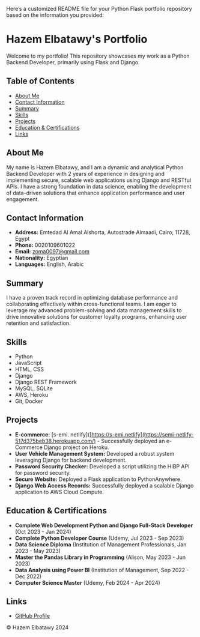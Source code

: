 Here’s a customized README file for your Python Flask portfolio repository based on the information you provided:

# Hazem Elbatawy's Portfolio

Welcome to my portfolio! This repository showcases my work as a Python Backend Developer, primarily using Flask and Django.

## Table of Contents
- [About Me](#about-me)
- [Contact Information](#contact-information)
- [Summary](#summary)
- [Skills](#skills)
- [Projects](#projects)
- [Education & Certifications](#education--certifications)
- [Links](#links)

## About Me
My name is Hazem Elbatawy, and I am a dynamic and analytical Python Backend Developer with 2 years of experience in designing and implementing secure, scalable web applications using Django and RESTful APIs. I have a strong foundation in data science, enabling the development of data-driven solutions that enhance application performance and user engagement.

## Contact Information
- **Address:** Emtedad Al Amal Alshorta, Autostrade Almaadi, Cairo, 11728, Egypt
- **Phone:** 0020109601022
- **Email:** [zoma0097@gmail.com](mailto:zoma0097@gmail.com)
- **Nationality:** Egyptian
- **Languages:** English, Arabic

## Summary
I have a proven track record in optimizing database performance and collaborating effectively within cross-functional teams. I am eager to leverage my advanced problem-solving and data management skills to drive innovative solutions for customer loyalty programs, enhancing user retention and satisfaction.

## Skills
- Python
- JavaScript
- HTML, CSS
- Django
- Django REST Framework
- MySQL, SQLite
- AWS, Heroku
- Git, Docker

## Projects
- **E-commerce:** [s-emi. netlify]([https://s-emi.netlify](https://semi-netlify-517d375beb38.herokuapp.com/) - Successfully deployed an e-Commerce Django project on Heroku.
- **User Vehicle Management System:** Developed a robust system leveraging Django for backend development.
- **Password Security Checker:** Developed a script utilizing the HIBP API for password security.
- **Secure Website:** Deployed a Flask application to PythonAnywhere.
- **Django Web Access Records:** Successfully deployed a scalable Django application to AWS Cloud Compute.

## Education & Certifications
- **Complete Web Development Python and Django Full-Stack Developer** (Oct 2023 - Jan 2024)
- **Complete Python Developer Course** (Udemy, Jul 2023 - Sep 2023)
- **Data Science Diploma** (Institution of Management Professionals, Jan 2023 - May 2023)
- **Master the Pandas Library in Programming** (Alison, May 2023 - Jun 2023)
- **Data Analysis using Power BI** (Institution of Management, Sep 2022 - Dec 2022)
- **Computer Science Master** (Udemy, Feb 2024 - Apr 2024)

## Links
- [GitHub Profile](https://github.com/zoma00)

© Hazem Elbatawy 2024

